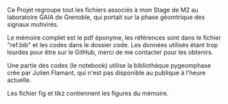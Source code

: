 Ce Projet regroupe tout les fichiers associés à mon Stage de M2 au laboratoire GAIA de Grenoble, qui portait sur la phase géomtrique des signaux mutivirés.

Le mémoire complet est le pdf éponyme, les références sont dans le fichier "ref.bib" et les codes dans le dossier code.
Les données utilisés étant trop lourdes pour être sur le GitHub, merci de me contacter pour les obtenirs.

Une partie des codes (le notebook) utilise la bibliothèque pygeomphase crée par Julien Flamant, qui n'est pas disponible au publique à l'heure actuelle.

Les fichier fig et tikz contiennent les figures du mémoire.
